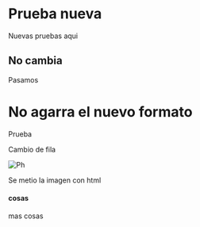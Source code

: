 # Prueba nueva
Nuevas pruebas aqui

## No cambia
Pasamos


# No agarra el nuevo formato
Prueba

Cambio de fila

<img src="{{site.url}}{{site.baseurl}}/images/ErrorLayer.png" alt="Ph" title="Philadelphi" />

Se metio la imagen con html

#### cosas
mas cosas
